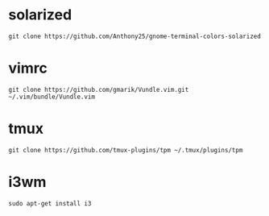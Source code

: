 # solarized

`git clone https://github.com/Anthony25/gnome-terminal-colors-solarized`

# vimrc

`git clone https://github.com/gmarik/Vundle.vim.git ~/.vim/bundle/Vundle.vim`

# tmux

`git clone https://github.com/tmux-plugins/tpm ~/.tmux/plugins/tpm`

# i3wm

`sudo apt-get install i3`

